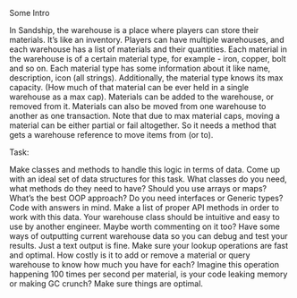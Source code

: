 Some Intro

In Sandship, the warehouse is a place where players can store their materials. It’s like an inventory. Players can have multiple warehouses, and each warehouse has a list of materials and their quantities.
Each material in the warehouse is of a certain material type, for example - iron, copper, bolt and so on. Each material type has some information about it like name, description, icon (all strings). Additionally, the material type knows its max capacity. (How much of that material can be ever held in a single warehouse as a max cap).
Materials can be added to the warehouse, or removed from it. Materials can also be moved from one warehouse to another as one transaction. Note that due to max material caps, moving a material can be either partial or fail altogether. So it needs a method that gets a warehouse reference to move items from (or to).

Task:

Make classes and methods to handle this logic in terms of data. 
Come up with an ideal set of data structures for this task. What classes do you need, what methods do they need to have? Should you use arrays or maps? What’s the best OOP approach? Do you need interfaces or Generic types? Code with answers in mind.
Make a list of proper API methods in order to work with this data. Your warehouse class should be intuitive and easy to use by another engineer. Maybe worth commenting on it too? 
Have some ways of outputting current warehouse data so you can debug and test your results. Just a text output is fine.
Make sure your lookup operations are fast and optimal. How costly is it to add or remove a material or query warehouse to know how much you have for each? Imagine this operation happening 100 times per second per material, is your code leaking memory or making GC crunch? Make sure things are optimal. 


